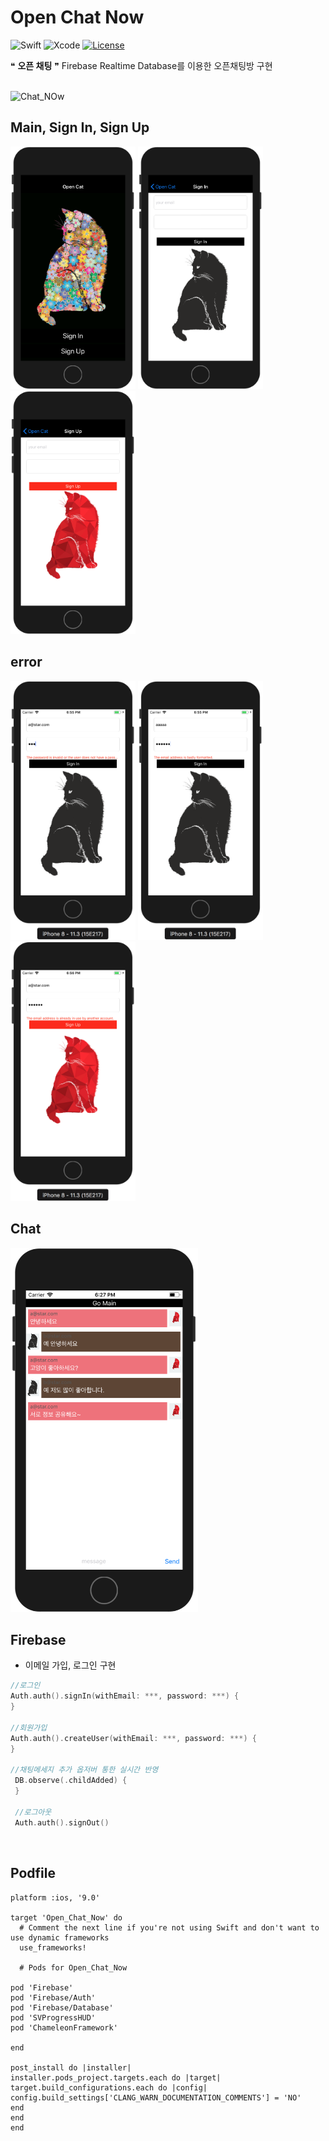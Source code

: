 # Open Chat Now
![Swift](https://img.shields.io/badge/Swift-4.0-orange.svg?style=flat-square) ![Xcode](https://img.shields.io/badge/Xcode-9-blue.svg?longCache=true&style=flat-square) [![License](https://img.shields.io/badge/License-MIT-green.svg?longCache=true&style=flat-square)](https://github.com/caudatus/SeoJaeHyeong_iOS_School6/blob/master/LICENSE)

&#10077; **오픈 채팅** &#10078;
Firebase Realtime Database를 이용한 오픈채팅방 구현

<br/>

<img src="/Img/Project/open_chat/open_chat_now.gif" title="Chat_NOw" width="300px">

<br/>

## Main, Sign In, Sign Up
<img src="/Img/Project/open_chat/main.png" width="200px">
<img src="/Img/Project/open_chat/sign_in.png" width="200px">
<img src="/Img/Project/open_chat/sign_up.png" width="200px">

<br/>

## error

<img src="/Img/Project/open_chat/pw_bad.png" width="200px">
<img src="/Img/Project/open_chat/email_bad.png" width="200px">
<img src="/Img/Project/open_chat/duplicate_email.png" width="200px">

<br/>

## Chat

<img src="/Img/Project/open_chat/chat.png" width="300px">

<br/>

## Firebase
- 이메일 가입, 로그인 구현

```Swift
//로그인
Auth.auth().signIn(withEmail: ***, password: ***) {
}

//회원가입
Auth.auth().createUser(withEmail: ***, password: ***) {
}

//채팅메세지 추가 옵저버 통한 실시간 반영
 DB.observe(.childAdded) {
 }

 //로그아웃
 Auth.auth().signOut()
```

<br/>

## Podfile
```
platform :ios, '9.0'

target 'Open_Chat_Now' do
  # Comment the next line if you're not using Swift and don't want to use dynamic frameworks
  use_frameworks!

  # Pods for Open_Chat_Now

pod 'Firebase'
pod 'Firebase/Auth'
pod 'Firebase/Database'
pod 'SVProgressHUD'
pod 'ChameleonFramework'

end

post_install do |installer|
installer.pods_project.targets.each do |target|
target.build_configurations.each do |config|
config.build_settings['CLANG_WARN_DOCUMENTATION_COMMENTS'] = 'NO'
end
end
end
```
